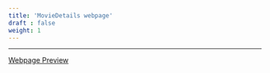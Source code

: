 ```yaml
---
title: 'MovieDetails webpage'
draft : false
weight: 1
---
```


---

[Webpage Preview](https://guru-404.github.io/MovieDetails/)